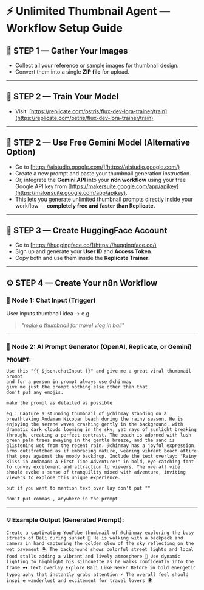 # ⚡ **Unlimited Thumbnail Agent — Workflow Setup Guide**

## 🧩 **STEP 1 — Gather Your Images**

- Collect all your reference or sample images for thumbnail design.
- Convert them into a single **ZIP file** for upload.

---

## 🧠 **STEP 2 — Train Your Model**

- Visit: [https://replicate.com/ostris/flux-dev-lora-trainer/train](https://replicate.com/ostris/flux-dev-lora-trainer/train)

---

## 🧠 **STEP 2 — Use Free Gemini Model (Alternative Option)**

- Go to [https://aistudio.google.com/](https://aistudio.google.com/)
- Create a new prompt and paste your thumbnail generation instruction.
- Or, integrate the **Gemini API** into your **n8n workflow** using your free Google API key from [https://makersuite.google.com/app/apikey](https://makersuite.google.com/app/apikey).
- This lets you generate unlimited thumbnail prompts directly inside your workflow — **completely free and faster than Replicate.**

---

## 🔐 **STEP 3 — Create HuggingFace Account**

- Go to [https://huggingface.co/](https://huggingface.co/)
- Sign up and generate your **User ID** and **Access Token**.
- Copy both and use them inside the **Replicate Trainer**.

---

## ⚙️ **STEP 4 — Create Your n8n Workflow**

### 🧱 Node 1: Chat Input (Trigger)

User inputs thumbnail idea → e.g.

> _"make a thumbnail for travel vlog in bali"_

---

### 🧱 Node 2: AI Prompt Generator (OpenAI, Replicate, or Gemini)

**PROMPT:**

```
Use this "{{ $json.chatInput }}" and give me a great viral thumbnail prompt
and for a person in prompt always use @chinmay
give me just the prompt nothing else other than that
don't put any emojis.

make the prompt as detailed as possible

eg : Capture a stunning thumbnail of @chinmay standing on a breathtaking Andaman Nicobar beach during the rainy season. He is enjoying the serene waves crashing gently in the background, with dramatic dark clouds looming in the sky, yet rays of sunlight breaking through, creating a perfect contrast. The beach is adorned with lush green palm trees swaying in the gentle breeze, and the sand is glistening wet from the recent rain. @chinmay has a joyful expression, arms outstretched as if embracing nature, wearing vibrant beach attire that pops against the moody backdrop. Include the text overlay: "Rainy Bliss in Andaman: A First-Time Adventure!" in bold, eye-catching font to convey excitement and attraction to viewers. The overall vibe should evoke a sense of tranquility mixed with adventure, inviting viewers to explore this unique experience.

but if you want to mention text over lay don't put ""

don't put commas , anywhere in the prompt
```

---

### 💡 **Example Output (Generated Prompt):**

```
Create a captivating YouTube thumbnail of @chinmay exploring the busy streets of Bali during sunset 🌅 He is walking with a backpack and camera in hand capturing the golden glow of the sky reflecting on the wet pavement 🏝️ The background shows colorful street lights and local food stalls adding a vibrant and lively atmosphere 🍜 Use dynamic lighting to highlight his silhouette as he walks confidently into the frame 🕶️ Text overlay Explore Bali Like Never Before in bold energetic typography that instantly grabs attention ⚡ The overall feel should inspire wanderlust and excitement for travel lovers 🌍
```
